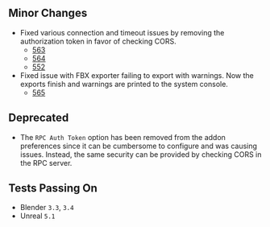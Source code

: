 ## Minor Changes
* Fixed various connection and timeout issues by removing the authorization token in favor of checking CORS.
  * [563](https://github.com/EpicGames/BlenderTools/issues/563)
  * [564](https://github.com/EpicGames/BlenderTools/issues/564)
  * [552](https://github.com/EpicGames/BlenderTools/issues/552)
* Fixed issue with FBX exporter failing to export with warnings. Now the exports finish and warnings are printed to the system console.
  * [565](https://github.com/EpicGames/BlenderTools/issues/565)

## Deprecated
* The `RPC Auth Token` option has been removed from the addon preferences since it can be cumbersome to configure and
was causing issues. Instead, the same security can be provided by checking CORS in the RPC server.

## Tests Passing On
* Blender `3.3`, `3.4`
* Unreal `5.1`
